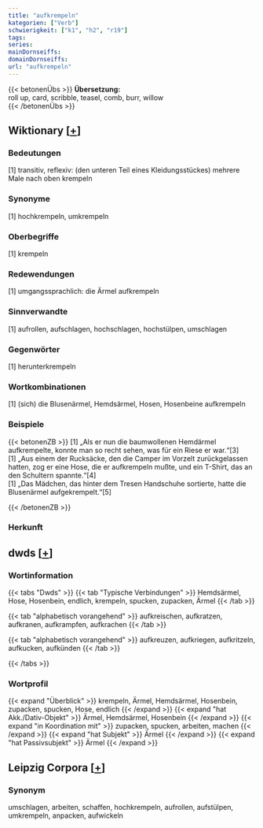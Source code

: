 ```yaml
---
title: "aufkrempeln"
kategorien: ["Verb"]
schwierigkeit: ["k1", "h2", "r19"]
tags:
series:
mainDornseiffs:
domainDornseiffs:
url: "aufkrempeln"
---
```


{{< betonenÜbs >}}
**Übersetzung:**  
roll up, card, scribble, teasel, comb, burr, willow  
{{< /betonenÜbs >}}

## Wiktionary [[+](https://de.wiktionary.org/wiki/aufkrempeln)]

### Bedeutungen
[1] transitiv, reflexiv: (den unteren Teil eines Kleidungsstückes) mehrere Male nach oben krempeln  

### Synonyme
[1] hochkrempeln, umkrempeln  

### Oberbegriffe
[1] krempeln  

### Redewendungen
[1] umgangssprachlich: die Ärmel aufkrempeln  

### Sinnverwandte
[1] aufrollen, aufschlagen, hochschlagen, hochstülpen, umschlagen  

### Gegenwörter
[1] herunterkrempeln  

### Wortkombinationen
[1] (sich) die Blusenärmel, Hemdsärmel, Hosen, Hosenbeine aufkrempeln  

### Beispiele
{{< betonenZB >}}
[1] „Als er nun die baumwollenen Hemdärmel aufkrempelte, konnte man so recht sehen, was für ein Riese er war.“[3]  
[1] „Aus einem der Rucksäcke, den die Camper im Vorzelt zurückgelassen hatten, zog er eine Hose, die er aufkrempeln mußte, und ein T-Shirt, das an den Schultern spannte.“[4]  
[1] „Das Mädchen, das hinter dem Tresen Handschuhe sortierte, hatte die Blusenärmel aufgekrempelt.“[5]  

{{< /betonenZB >}}
### Herkunft



## dwds [[+](https://www.dwds.de/wb/aufkrempeln)]

### Wortinformation
{{< tabs "Dwds" >}}
{{< tab "Typische Verbindungen" >}}
Hemdsärmel, Hose, Hosenbein, endlich, krempeln, spucken, zupacken, Ärmel
{{< /tab >}}

{{< tab "alphabetisch vorangehend" >}}
aufkreischen, aufkratzen, aufkranen, aufkrampfen, aufkrachen
{{< /tab >}}

{{< tab "alphabetisch vorangehend" >}}
aufkreuzen, aufkriegen, aufkritzeln, aufkucken, aufkünden
{{< /tab >}}

{{< /tabs >}}

### Wortprofil
{{< expand "Überblick" >}} krempeln, Ärmel, Hemdsärmel, Hosenbein, zupacken, spucken, Hose, endlich {{< /expand >}}
{{< expand "hat Akk./Dativ-Objekt" >}} Ärmel, Hemdsärmel, Hosenbein {{< /expand >}}
{{< expand "in Koordination mit" >}} zupacken, spucken, arbeiten, machen {{< /expand >}}
{{< expand "hat Subjekt" >}} Ärmel {{< /expand >}}
{{< expand "hat Passivsubjekt" >}} Ärmel {{< /expand >}}

## Leipzig Corpora [[+](https://corpora.uni-leipzig.de/en/res?word=aufkrempeln&corpusId=deu_newscrawl-public_2018)]


### Synonym
umschlagen, arbeiten, schaffen, hochkrempeln, aufrollen, aufstülpen, umkrempeln, anpacken, aufwickeln

